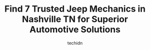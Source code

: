 ---
layout: ampstory
image: https://images.unsplash.com/photo-1621615645943-6948d5288720?ixlib=rb-4.0.3&ixid=MnwxMjA3fDB8MHxwaG90by1wYWdlfHx8fGVufDB8fHx8&auto=format&fit=crop&w=640&h=853&q=80
author: techidn
featured: false
description: Trust your vehicles maintenance and repairs to the 7 best Jeep Mechanic in Nashville TN, USA. With their extensive experience, cutting-edge technology, and commitment to customer satisfacti
title: Find 7 Trusted Jeep Mechanics in Nashville TN for Superior Automotive Solutions
cover:
   title: Find 7 Trusted Jeep Mechanics in Nashville TN for Superior Automotive Solutions
   subtitle: Rickpate
   background: https://images.unsplash.com/photo-1621615645943-6948d5288720?ixlib=rb-4.0.3&ixid=MnwxMjA3fDB8MHxwaG90by1wYWdlfHx8fGVufDB8fHx8&auto=format&fit=crop&w=640&h=853&q=80

pages: 
 - layout: thirds
   top: <h1>#1 Import Specialty Service</h1>
   bottom: "<p>After changing spark plugs and coils in my car, I still had a misfire so I took my car to these guys to diagnose the problem. They then told me that the spark plugs were </p>"
   background: https://www.knot35.com/toplist/wp-content/uploads/2023/06/best-jeep-mechanic-1-in-nashville-tn-1685835234.jpeg
   backgroundblur: true
 - layout: thirds
   top: <h1>#2 EurWerks</h1>
   bottom: "<p>4203 Charlotte Ave, Nashville, TN 37209, United States</p>"
   background: https://www.knot35.com/toplist/wp-content/uploads/2023/06/best-jeep-mechanic-2-in-nashville-tn-1685835235.jpeg
   cta:
      link: https://www.knot35.com/toplist/find-7-trusted-jeep-mechanics-in-nashville-tn-for-superior-automotive-solutions/
      text: Find 7 Trusted Jeep Mechanics in Nashville TN for Superior Automotive Solutions
 - layout: thirds
   top: <h1>#3 4 Wheel Parts-Off Road Truck & Jeep 4x4 Parts</h1>
   bottom: "<p>4095 B, Nolensville Pk, Nashville, TN 37211, United States</p>"
   background: https://www.knot35.com/toplist/wp-content/uploads/2023/06/best-jeep-mechanic-3-in-nashville-tn-1685835235.jpeg
   cta:
      link: https://www.knot35.com/toplist/find-7-trusted-jeep-mechanics-in-nashville-tn-for-superior-automotive-solutions/
      text: Find 7 Trusted Jeep Mechanics in Nashville TN for Superior Automotive Solutions
 - layout: thirds
   top: <h1>#4 Music City 4x4</h1>
   bottom: "<p>128 Madison Station Blvd, Nashville, TN 37115, United States</p>"
   background: https://images.unsplash.com/photo-1580610447943-1bfbef5efe07?ixlib=rb-4.0.3&ixid=MnwxMjA3fDB8MHxwaG90by1wYWdlfHx8fGVufDB8fHx8&auto=format&fit=crop&w=640&h=853&q=80
   cta:
      link: https://www.knot35.com/toplist/find-7-trusted-jeep-mechanics-in-nashville-tn-for-superior-automotive-solutions/
      text: Find 7 Trusted Jeep Mechanics in Nashville TN for Superior Automotive Solutions
 - layout: thirds
   top: <h1>#5 Larrys Auto & Tire</h1>
   bottom: "<p>3600 Nolensville Pk, Nashville, TN 37211, United States</p>"
   background: https://images.unsplash.com/photo-1614648718611-0635f29016cb?ixlib=rb-4.0.3&ixid=MnwxMjA3fDB8MHxwaG90by1wYWdlfHx8fGVufDB8fHx8&auto=format&fit=crop&w=640&h=853&q=80
   cta:
      link: https://www.knot35.com/toplist/find-7-trusted-jeep-mechanics-in-nashville-tn-for-superior-automotive-solutions/
      text: Find 7 Trusted Jeep Mechanics in Nashville TN for Superior Automotive Solutions
 - layout: thirds
   top: <h1>#6 Rescue Wrench of Nashville Mobile Mechanics</h1>
   bottom: "<p>3108 Casa Ct, Nashville, TN 37214, United States</p>"
   background: https://images.unsplash.com/photo-1574169208507-84376144848b?ixlib=rb-4.0.3&ixid=MnwxMjA3fDB8MHxwaG90by1wYWdlfHx8fGVufDB8fHx8&auto=format&fit=crop&w=640&h=853&q=80
   cta:
      link: https://www.knot35.com/toplist/find-7-trusted-jeep-mechanics-in-nashville-tn-for-superior-automotive-solutions/
      text: Find 7 Trusted Jeep Mechanics in Nashville TN for Superior Automotive Solutions
 - layout: thirds
   top: <h1>#7 Carl Woods Garage</h1>
   bottom: "<p>108 28th Ave N, Nashville, TN 37203, United States</p>"
   background: https://images.unsplash.com/photo-1615749413727-825b59a857b5?ixlib=rb-4.0.3&ixid=MnwxMjA3fDB8MHxwaG90by1wYWdlfHx8fGVufDB8fHx8&auto=format&fit=crop&w=640&h=853&q=80
   cta:
      link: https://www.knot35.com/toplist/find-7-trusted-jeep-mechanics-in-nashville-tn-for-superior-automotive-solutions/
      text: Find 7 Trusted Jeep Mechanics in Nashville TN for Superior Automotive Solutions
 - layout: thirds
   middle: Continue reading...
   background: https://images.unsplash.com/photo-1462556791646-c201b8241a94?ixlib=rb-4.0.3&ixid=MnwxMjA3fDB8MHxwaG90by1wYWdlfHx8fGVufDB8fHx8&auto=format&fit=crop&w=640&h=853&q=80
   cta:
      link: https://www.knot35.com/toplist/find-7-trusted-jeep-mechanics-in-nashville-tn-for-superior-automotive-solutions/
      text: Find 7 Trusted Jeep Mechanics in Nashville TN for Superior Automotive Solutions
      
---